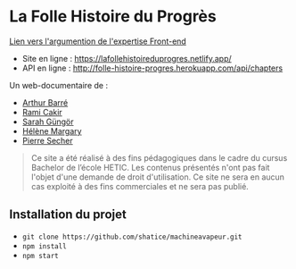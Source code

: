 # La Folle Histoire du Progrès

<a href="https://github.com/shatice/machineavapeur/tree/develop/rendu_front">Lien vers l'argumention de l'expertise Front-end</a>

- Site en ligne : https://lafollehistoireduprogres.netlify.app/
- API en ligne : http://folle-histoire-progres.herokuapp.com/api/chapters

Un web-documentaire de :

- [Arthur Barré](https://github.com/ArthurBarre)
- [Rami Cakir](https://github.com/Laroki)
- [Sarah Güngör](https://github.com/shatice)
- [Hélène Margary](https://github.com/hlnmargary)
- [Pierre Secher](https://github.com/InSecker)

>Ce site a été réalisé à des fins pédagogiques dans le cadre du cursus Bachelor de l’école HETIC. Les contenus présentés n'ont pas fait l'objet d'une demande de droit d'utilisation. Ce site ne sera en aucun cas exploité à des fins commerciales et ne sera pas publié.

## Installation du projet

- `git clone https://github.com/shatice/machineavapeur.git`
- `npm install`
- `npm start`

